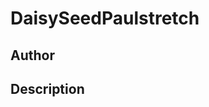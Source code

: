 # DaisySeedPaulstretch

## Author

<!-- Insert Your Name Here -->

## Description

<!-- Describe your example here -->
